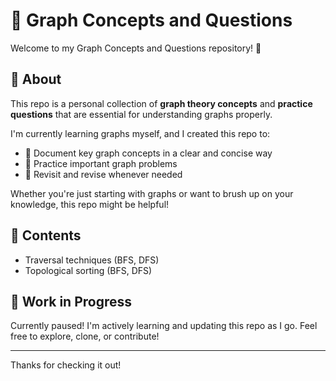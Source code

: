 # 📘 Graph Concepts and Questions

Welcome to my Graph Concepts and Questions repository! 👋

## 📌 About

This repo is a personal collection of **graph theory concepts** and **practice questions** that are essential for understanding graphs properly.

I'm currently learning graphs myself, and I created this repo to:
- 📖 Document key graph concepts in a clear and concise way
- 🧠 Practice important graph problems
- 🔁 Revisit and revise whenever needed

Whether you're just starting with graphs or want to brush up on your knowledge, this repo might be helpful!

## 📂 Contents
- Traversal techniques (BFS, DFS)
- Topological sorting (BFS, DFS)

## 🚧 Work in Progress
Currently paused!
I'm actively learning and updating this repo as I go. Feel free to explore, clone, or contribute!

---

Thanks for checking it out! 
